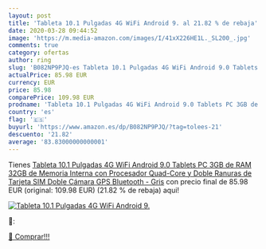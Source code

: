 ```yaml
---
layout: post
title: 'Tableta 10.1 Pulgadas 4G WiFi Android 9. al 21.82 % de rebaja'
date: 2020-03-28 09:44:52
image: 'https://m.media-amazon.com/images/I/41xX226HE1L._SL200_.jpg'
comments: true
category: ofertas
author: ring
slug: 'B082NP9PJQ-es Tableta 10.1 Pulgadas 4G WiFi Android 9.0 Tablets PC 3GB de RAM 32GB de Memoria Interna con Procesador Quad-Core y Doble Ranuras de Tarjeta SIM Doble Cámara  GPS Bluetooth - Gris'
actualPrice: 85.98 EUR
currency: EUR
price: 85.98
comparePrice: 109.98 EUR
prodname: 'Tableta 10.1 Pulgadas 4G WiFi Android 9.0 Tablets PC 3GB de RAM 32GB de Memoria Interna con Procesador Quad-Core y Doble Ranuras de Tarjeta SIM Doble Cámara  GPS Bluetooth - Gris'
country: 'es'
flag: '🇪🇸'
buyurl: 'https://www.amazon.es/dp/B082NP9PJQ/?tag=tolees-21'
descuento: '21.82'
average: '83.83000000000001'
---
```


Tienes [Tableta 10.1 Pulgadas 4G WiFi Android 9.0 Tablets PC 3GB de RAM 32GB de Memoria Interna con Procesador Quad-Core y Doble Ranuras de Tarjeta SIM Doble Cámara  GPS Bluetooth - Gris](https://www.amazon.es/dp/B082NP9PJQ/?tag=tolees-21) con precio final de  85.98 EUR (original: 109.98 EUR) (21.82 %  de rebaja) aqui!

[![Tableta 10.1 Pulgadas 4G WiFi Android 9.](https://m.media-amazon.com/images/I/41xX226HE1L._SL200_.jpg)](https://www.amazon.es/dp/B082NP9PJQ/?tag=tolees-21)

🔎:


[🛒 Comprar!!!](https://www.amazon.es/dp/B082NP9PJQ/?tag=tolees-21)
